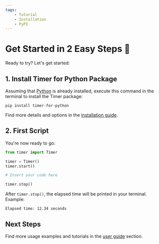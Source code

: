 ```yaml
---
tags:
    - Tutorial
    - Installation
    - PyPI
---
```


# Get Started in 2 Easy Steps 🚀
Ready to try? Let's get started:

## 1. Install Timer for Python Package
Assuming that [Python](https://www.python.org/) is already installed, execute this command in the terminal to install the Timer package:

```shell title=""
pip install timer-for-python
```

Find more details and options in the [installation guide](installation.md).

## 2. First Script
You're now ready to go:

```python linenums="1"
from timer import Timer

timer = Timer()
timer.start()

# Insert your code here

timer.stop()
```

After `timer.stop()`, the elapsed time will be printed in your terminal. Example:

```text title=""
Elapsed time: 12.34 seconds
```

## Next Steps
Find more usage examples and tutorials in the [user guide](../user-guide/index.md) section.
